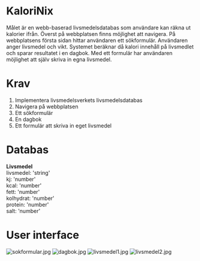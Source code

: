 # KaloriNix
Målet är en webb-baserad livsmedelsdatabas som användare kan räkna ut kalorier ifrån. Överst på webbplatsen finns möjlighet att navigera. På webbplatsens första sidan hittar användaren ett sökformulär. Användaren anger livsmedel och vikt. Systemet beräknar då kalori innehåll på livsmedlet och sparar resultatet i en dagbok. Med ett formulär har användaren möjlighet att själv skriva in egna livsmedel. 

# Krav
1. Implementera livsmedelsverkets livsmedelsdatabas
2. Navigera på webbplatsen
3. Ett sökformulär
4. En dagbok
5. Ett formulär att skriva in eget livsmedel

# Databas
<b>Livsmedel</b><br />
livsmedel: 'string'<br />
kj: 'number'<br />
kcal: 'number'<br />
fett: 'number'<br />
kolhydrat: 'number'<br />
protein: 'number'<br />
salt: 'number'<br />

# User interface
![sokformular.jpg](images/model/web/sokformular.jpg "Sökformulär")
![dagbok.jpg](images/model/web/dagbok.jpg "Dagbok")
![livsmedel1.jpg](images/model/web/livsmedel1.jpg "Livsmedel ett")
![livsmedel2.jpg](images/model/web/Livsmedel2.jpg "Livsmedel två")
